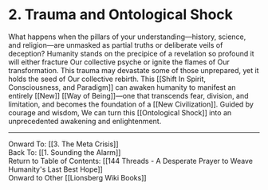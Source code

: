 # 2. Trauma and Ontological Shock

What happens when the pillars of your understanding—history, science, and religion—are unmasked as partial truths or deliberate veils of deception? Humanity stands on the precipice of a revelation so profound it will either fracture Our collective psyche or ignite the flames of Our transformation. This trauma may devastate some of those unprepared, yet it holds the seed of Our collective rebirth. This [[Shift In Spirit, Consciousness, and Paradigm]] can awaken humanity to manifest an entirely [[New]] [[Way of Being]]—one that transcends fear, division, and limitation, and becomes the foundation of a [[New Civilization]]. Guided by courage and wisdom, We can turn this [[Ontological Shock]] into an unprecedented awakening and enlightenment. 

____

Onward To: [[3. The Meta Crisis]]  
Back To: [[1. Sounding the Alarm]]  
Return to Table of Contents: [[144 Threads - A Desperate Prayer to Weave Humanity's Last Best Hope]]  
Onward to Other [[Lionsberg Wiki Books]]  




